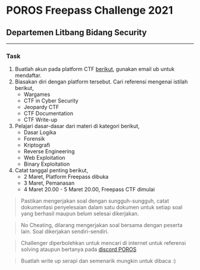 # POROS Freepass Challenge 2021

## Departemen Litbang Bidang Security

---

### Task

1. Buatlah akun pada platform CTF [berikut](http://freepass-ctf.poros-cys.com/), gunakan email ub untuk mendaftar. 
2. Biasakan diri dengan platform tersebut. Cari referensi mengenai istilah berikut,
   - Wargames
   - CTF in Cyber Security
   - Jeopardy CTF
   - CTF Documentation
   - CTF Write-up
3. Pelajari dasar-dasar dari materi di kategori berikut,
   - Dasar Logika
   - Forensik
   - Kriptografi
   - Reverse Engineering
   - Web Exploitation
   - Binary Exploitation
4. Catat tanggal penting berikut,
   - 2 Maret, Platform Freepass dibuka
   - 3 Maret, Pemanasan
   - 4 Maret 20.00 - 5 Maret 20.00, Freepass CTF dimulai

> Pastikan mengerjakan soal dengan sungguh-sungguh, catat dokumentasi penyelesaian dalam satu dokumen untuk setiap soal yang berhasil maupun belum selesai dikerjakan.

> No Cheating, dilarang mengerjakan soal bersama dengan peserta lain. Soal dikerjakan sendiri-sendiri.

> Challenger diperbolehkan untuk mencari di internet untuk referensi solving ataupun bertanya pada [discord POROS](https://discord.gg/QvHqMBtPv5)  
 
> Buatlah write up serapi dan semenarik mungkin untuk dibaca :)